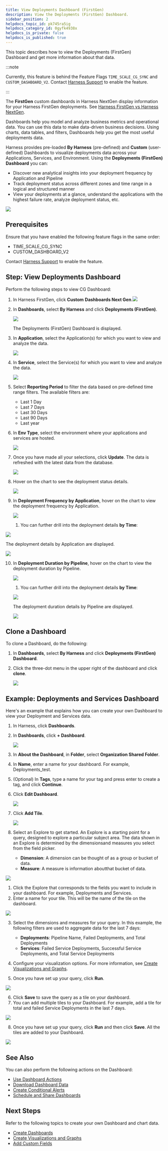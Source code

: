 ```yaml
---
title: View Deployments Dashboard (FirstGen)
description: View the Deployments (FirstGen) Dashboard.
sidebar_position: 2
helpdocs_topic_id: pk745ra5ig
helpdocs_category_id: 0gyfk4938x
helpdocs_is_private: false
helpdocs_is_published: true
---
```


This topic describes how to view the Deployments (FirstGen) Dashboard and get more information about that data.

:::note

Currently, this feature is behind the Feature Flags `TIME_SCALE_CG_SYNC` and `CUSTOM_DASHBOARD_V2`. Contact [Harness Support](mailto:support@harness.io) to enable the feature.

:::

The **FirstGen** custom dashboards in Harness NextGen display information for your Harness FirstGen deployments. See [Harness FirstGen vs Harness NextGen](../../getting-started/harness-first-gen-vs-harness-next-gen.md).

Dashboards help you model and analyze business metrics and operational data. You can use this data to make data-driven business decisions. Using charts, data tables, and filters, Dashboards help you get the most useful deployments data.

Harness provides pre-loaded **By Harness** (pre-defined) and **Custom** (user-defined) Dashboards to visualize deployments data across your Applications, Services, and Environment. Using the **Deployments (FirstGen) Dashboard** you can:

* Discover new analytical insights into your deployment frequency by Application and Pipeline
* Track deployment status across different zones and time range in a logical and structured manner
* View your deployments at a glance, understand the applications with the highest failure rate, analyze deployment status, etc.

![](./static/view-deployments-current-gen-dashboard-28.png)

## Prerequisites

Ensure that you have enabled the following feature flags in the same order:

* TIME\_SCALE\_CG\_SYNC
* CUSTOM\_DASHBOARD\_V2

Contact [Harness Support](mailto:support@harness.io) to enable the feature.

## Step: View Deployments Dashboard

Perform the following steps to view CG Dashboard:

1. In Harness FirstGen, click **Custom** **Dashboards Next Gen**.![](./static/view-deployments-current-gen-dashboard-29.png)
2. In **Dashboards**, select **By Harness** and click **Deployments (FirstGen)**.
   
   ![](./static/view-deployments-current-gen-dashboard-30.png)
   
   The Deployments (FirstGen) Dashboard is displayed.
3. In **Application**, select the Application(s) for which you want to view and analyze the data.
   
   ![](./static/view-deployments-current-gen-dashboard-31.png)

4. In **Service**, select the Service(s) for which you want to view and analyze the data.
   
   ![](./static/view-deployments-current-gen-dashboard-32.png)

5. Select **Reporting Period** to filter the data based on pre-defined time range filters. The available filters are:
	* Last 1 Day
	* Last 7 Days
	* Last 30 Days
	* Last 90 Days
	* Last year
6. In **Env Type**, select the environment where your applications and services are hosted.
   
   ![](./static/view-deployments-current-gen-dashboard-33.png)

7. Once you have made all your selections, click **Update**. The data is refreshed with the latest data from the database.
   
   ![](./static/view-deployments-current-gen-dashboard-34.png)

8. Hover on the chart to see the deployment status details.
   
   ![](./static/view-deployments-current-gen-dashboard-35.png)

9.  In **Deployment Frequency by Application**, hover on the chart to view the deployment frequency by Application.
    
	![](./static/view-deployments-current-gen-dashboard-36.png)

	1. You can further drill into the deployment details **by Time**:
   
   ![](./static/view-deployments-current-gen-dashboard-37.png)
   
   The deployment details by Application are displayed.
   
   ![](./static/view-deployments-current-gen-dashboard-38.png)

10. In **Deployment Duration by Pipeline**, hover on the chart to view the deployment duration by Pipeline.
    
	![](./static/view-deployments-current-gen-dashboard-39.png)

	1. You can further drill into the deployment details **by Time**:
	
	![](./static/view-deployments-current-gen-dashboard-40.png)
	
	The deployment duration details by Pipeline are displayed.
	
	![](./static/view-deployments-current-gen-dashboard-41.png)

## Clone a Dashboard

To clone a Dashboard, do the following:

1. In **Dashboards**, select **By Harness** and click **Deployments (FirstGen) Dashboard**.
2. Click the three-dot menu in the upper right of the dashboard and click **clone**.
   
   ![](./static/view-deployments-current-gen-dashboard-42.png)

## Example: Deployments and Services Dashboard

Here's an example that explains how you can create your own Dashboard to view your Deployment and Services data.

1. In Harness, click **Dashboards**.
2. In **Dashboards**, click **+ Dashboard**.

   ![](./static/view-deployments-current-gen-dashboard-43.png)

3. In **About the Dashboard**, in **Folder**, select **Organization Shared Folder**.
4. In **Name**, enter a name for your dashboard. For example, Deployments\_test.
5. (Optional) In **Tags**, type a name for your tag and press enter to create a tag, and click **Continue**.
6. Click **Edit Dashboard**.
   
   ![](./static/view-deployments-current-gen-dashboard-45.png)

7. Click **Add Tile**.
   
   ![](./static/view-deployments-current-gen-dashboard-46.png)

8. Select an Explore to get started. An Explore is a starting point for a query, designed to explore a particular subject area. The data shown in an Explore is determined by the dimensionsand measures you select from the field picker.
	* **Dimension**: A dimension can be thought of as a group or bucket of data.
	* **Measure**: A measure is information aboutthat bucket of data.
  
  ![](./static/view-deployments-current-gen-dashboard-48.png)

1.  Click the Explore that corresponds to the fields you want to include in your dashboard. For example, Deployments and Services.
2.  Enter a name for your tile. This will be the name of the tile on the dashboard.
   
   ![](./static/view-deployments-current-gen-dashboard-49.png)

3.  Select the dimensions and measures for your query. In this example, the following filters are used to aggregate data for the last 7 days:  

	* **Deployments**: Pipeline Name, Failed Deployments, and Total Deployments
	* **Services**: Failed Service Deployments, Successful Service Deployments, and Total Service Deployments
4.  Configure your visualization options. For more information, see [Create Visualizations and Graphs](https://newdocs.helpdocs.io/article/n2jqctdt7c-create-visualizations-and-graphs).
5.  Once you have set up your query, click **Run**.
   
   ![](./static/view-deployments-current-gen-dashboard-50.png)

6.  Click **Save** to save the query as a tile on your dashboard.
7.  You can add multiple tiles to your Dashboard. For example, add a tile for total and failed Service Deployments in the last 7 days.
   
   ![](./static/view-deployments-current-gen-dashboard-51.png)

8.  Once you have set up your query, click **Run** and then click **Save**. All the tiles are added to your Dashboard.
   
   ![](./static/view-deployments-current-gen-dashboard-52.png)

## See Also

You can also perform the following actions on the Dashboard:

* [Use Dashboard Actions](https://ngdocs.harness.io/article/y1oh7mkwmh-use-dashboard-actions)
* [Download Dashboard Data](https://ngdocs.harness.io/article/op59lb1pxv-download-dashboard-data)
* [Create Conditional Alerts](https://ngdocs.harness.io/article/ro0i58mvby-create-conditional-alerts)
* [Schedule and Share Dashboards](https://ngdocs.harness.io/article/35gfke0rl8-share-dashboards)

## Next Steps

Refer to the following topics to create your own Dashboard and chart data.

* [Create Dashboards](https://docs.harness.io/article/ardf4nbvcy-create-dashboards)
* [Create Visualizations and Graphs](https://docs.harness.io/article/n2jqctdt7c-create-visualizations-and-graphs)
* [Add Custom Fields](https://docs.harness.io/article/i4mtqea5es-add-custom-fields)

